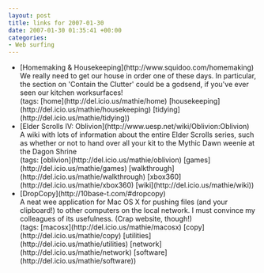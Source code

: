 ```yaml
---
layout: post
title: links for 2007-01-30
date: 2007-01-30 01:35:41 +00:00
categories:
- Web surfing
---
```

<ul class="delicious">
	<li>
		<div class="delicious-link">[Homemaking & Housekeeping](http://www.squidoo.com/homemaking)</div>
		<div class="delicious-extended">We really need to get our house in order one of these days.  In particular, the section on 'Contain the Clutter' could be a godsend, if you've ever seen our kitchen worksurfaces!</div>
		<div class="delicious-tags">(tags: [home](http://del.icio.us/mathie/home) [housekeeping](http://del.icio.us/mathie/housekeeping) [tidying](http://del.icio.us/mathie/tidying))</div>
	</li>
	<li>
		<div class="delicious-link">[Elder Scrolls IV: Oblivion](http://www.uesp.net/wiki/Oblivion:Oblivion)</div>
		<div class="delicious-extended">A wiki with lots of information about the entire Elder Scrolls series, such as whether or not to hand over all your kit to the Mythic Dawn weenie at the Dagon Shrine</div>
		<div class="delicious-tags">(tags: [oblivion](http://del.icio.us/mathie/oblivion) [games](http://del.icio.us/mathie/games) [walkthrough](http://del.icio.us/mathie/walkthrough) [xbox360](http://del.icio.us/mathie/xbox360) [wiki](http://del.icio.us/mathie/wiki))</div>
	</li>
	<li>
		<div class="delicious-link">[DropCopy](http://10base-t.com/#dropcopy)</div>
		<div class="delicious-extended">A neat wee application for Mac OS X for pushing files (and your clipboard!) to other computers on the local network.  I must convince my colleagues of its usefulness.  (Crap website, though!)</div>
		<div class="delicious-tags">(tags: [macosx](http://del.icio.us/mathie/macosx) [copy](http://del.icio.us/mathie/copy) [utilities](http://del.icio.us/mathie/utilities) [network](http://del.icio.us/mathie/network) [software](http://del.icio.us/mathie/software))</div>
	</li>
</ul>
